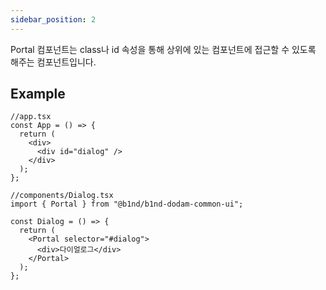 ```yaml
---
sidebar_position: 2
---
```


Portal 컴포넌트는 class나 id 속성을 통해 상위에 있는 컴포넌트에 접근할 수 있도록 해주는 컴포넌트입니다.

## Example

```tsx
//app.tsx
const App = () => {
  return (
    <div>
      <div id="dialog" />
    </div>
  );
};

//components/Dialog.tsx
import { Portal } from "@b1nd/b1nd-dodam-common-ui";

const Dialog = () => {
  return (
    <Portal selector="#dialog">
      <div>다이얼로그</div>
    </Portal>
  );
};
```
